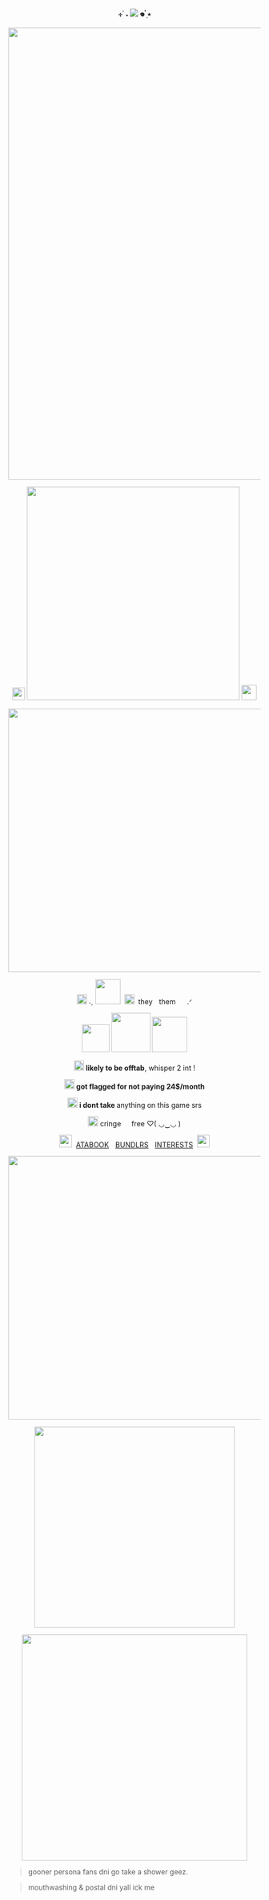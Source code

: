 <p align="center">
<h4 align="center"
 
⊹ ࣪ ˖  ![](https://komarev.com/ghpvc/?username=thedesires&label=𐙚+faggots++&color=942f27)  𖦹 ๋࣭ ⭑ 

 </h4>
<p align="center">
 <img width="900" src="https://i.imgur.com/C2cjWlu.gif"
 </p>
 <p align="center"> 
  <img width="25" src="https://i.postimg.cc/02jCFvq9/sm5afu.gif"
 </p>
 <img width="425" src="https://files.catbox.moe/a2h6wa.png"
 </p>
 <img width="30" src="https://i.postimg.cc/t419msTp/IMG-9834.png"  
 </p>
 <p align="center"> 
 <img width="525" src="https://64.media.tumblr.com/97bae525b65744f19a445549918ab846/2006be11919028f2-cc/s400x600/90c21b84c7f9ccbe1772d4b5c12f8e7e3988ab26.gifv"
 </p>
 <p align="center"> 
 <img width="20" src="https://files.catbox.moe/f7z1x2.gif"
  </p>
  ˗ˏ
 <img width="50" src="https://i.imgur.com/Gtm8sTn.png" ‎  ‎ 
  ‎ 
 </p>
  ‎ <img width="20" src="https://64.media.tumblr.com/fad8bd0544a50085a1156580a68585e5/3711901869dc7043-5c/s75x75_c1/4c823ef73509e24a0c5f8f01ea2681692a893c5a.gifv"
 </p>
‎ they 
 <img width="5" src="https://i.postimg.cc/2y5K7tkS/1119041860707557486.webp"
  </p>
 them  
 <img width="15" src="https://files.catbox.moe/pv594d.gif"
  </p>
  .ᐟ
</p>
<p align="center">
 <img width="55" src="https://64.media.tumblr.com/71bb65336d654ab86ee412c175e002a4/8827926dd56fd31f-6d/s75x75_c1/956a4d15892a22ea2d49991c78cc8ae8fc36f2a1.webp"
 </p>
<img width="78" src="https://64.media.tumblr.com/49980f71b3e2817c766efe85c27e074d/3c5627d4c46ff0c7-84/s100x200/bc7e10b8f3a5fb2eafc4cccbd6503ead6155fd32.gifv"
 </p>
<img width="70" src="https://64.media.tumblr.com/71742a2b57d0c4b06cf2e72302f76a81/cae7cabe6833fef0-17/s75x75_c1/09c5f874aed0e6b43d2a536d6bd6f05e6a75ef03.gifv"
 </p>
  
  <p align="center"> 
  <img width="20" src="https://i.postimg.cc/NMBV5MZT/1119041847407411250.webp"
  </p>
  <strong> likely to be offtab</strong>, whisper 2 int !
   </p>
  <p align="center"> 
   <img width="20" src="https://i.postimg.cc/NMBV5MZT/1119041847407411250.webp"
  </p> 
   <strong> got flagged for not paying 24$/month</strong>
  </p>
  <p align="center">
    <img width="20" src="https://i.postimg.cc/NMBV5MZT/1119041847407411250.webp"
  </p>
   <strong> i dont take </strong> anything on this game srs
  </p>
  <p align="center">
 <img width="20" src="https://64.media.tumblr.com/930117a1cfc053c7a64a46bdc1f2747f/2a6ba979c585bbd6-90/s75x75_c1/4b369cd74f99b805577bc466283c4b2daab56ec0.gifv"
 </p>
 cringe‎
  <img width="13" src="https://i.postimg.cc/gjSHjS39/ebbacccd.gif"
  </p>
 free ♡( ◡‿◡ )
 </p>
  <p align="center">
 <img width="25" src="https://64.media.tumblr.com/bda4e8b766d6f5aaa4f8505aea3ef0ea/4149a1d35ab9816c-e6/s75x75_c1/a63975ffe3f5a93c85d889c20ac683e9e2474b25.gif"
  </p>
 ‎ 
<a href="https://thedesires.atabook.org/">ATABOOK</a>
<img width="5" src="https://i.postimg.cc/2y5K7tkS/1119041860707557486.webp"
  </p>
<a href="https://bundlrs.cc/makotoyuki">BUNDLRS</a> 
 <img width="5" src="https://i.postimg.cc/2y5K7tkS/1119041860707557486.webp"
  </p>
 <a href="https://listography.com/raidante">INTERESTS</a> 
 ‎ 
<img width="25" src="https://64.media.tumblr.com/4829d986f95e4abc1137b5e03991802e/4149a1d35ab9816c-cd/s75x75_c1/20fd0f71237bfd5c21a22d92ad23420c7fceaaa4.gif"
  </p>
 
  <p align="center"> 
 <img width="525" src="https://64.media.tumblr.com/97bae525b65744f19a445549918ab846/2006be11919028f2-cc/s400x600/90c21b84c7f9ccbe1772d4b5c12f8e7e3988ab26.gifv"
  </p>
  <p align="center">
 </p>
<p align="center">
<img width="400" src="https://64.media.tumblr.com/e8ff302fd041d869e90f809a47f0073c/4d91146d9d704b1b-c8/s400x600/0fc4302f344610ec7c69f936bbbea486f6297641.gifv"
<p/>
<p align="center">
<img width="450"+length="450" src="https://i.imgur.com/QPlwcIL.gif"
<p/>

> gooner persona fans dni go take a shower geez.


> mouthwashing & postal dni yall ick me

